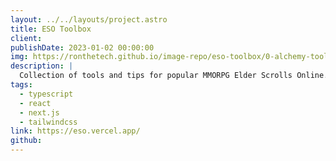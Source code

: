 ```yaml
---
layout: ../../layouts/project.astro
title: ESO Toolbox
client: 
publishDate: 2023-01-02 00:00:00
img: https://ronthetech.github.io/image-repo/eso-toolbox/0-alchemy-tool.png
description: |
  Collection of tools and tips for popular MMORPG Elder Scrolls Online. Players can calculate the requirements for a runestone or the exact matching ingredients they need for a potion. 
tags:
  - typescript
  - react
  - next.js
  - tailwindcss
link: https://eso.vercel.app/
github: 
---
```

